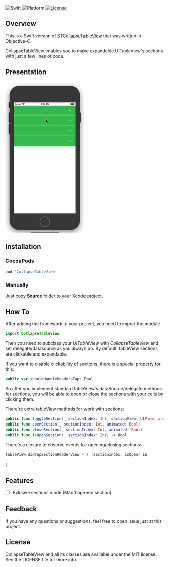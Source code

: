 ![Swift](https://img.shields.io/badge/Swift-5.0-orange.svg)
![Platform](https://img.shields.io/badge/platform-iOS-lightgrey.svg)
[![License](https://img.shields.io/badge/license-mit-blue.svg)](https://doge.mit-license.org)

## Overview
This is a Swift version of [STCollapseTableView](https://github.com/iSofTom/STCollapseTableView) that was written in Objective-C. 

CollapseTableView enables you to make expandable UITableView's sections with just a few lines of code.

## Presentation
<p align="left">
<img src="https://github.com/Kharauzov/CollapseTableView/blob/master/CollapseTableView.gif" width="250px" height="480px"/>
</p>

## Installation

### CocoaPods

```ruby
pod 'CollapseTableView'
```

### Manually

Just copy **Source** folder to your Xcode project.

## How To

After adding the framework to your project, you need to import the module
```swift
import CollapseTableView
```

Then you need to subclass your *UITableView* with *CollapseTableView* and set delegate/datasource as you always do. 
By default, tableView sections are clickable and expandable. 

If you want to disable clickability of sections, there is a special property for this:

```swift
public var shouldHandleHeadersTap: Bool
```

So after you implement standard tableView's dataSource/delegate methods for sections, you will be able to open or close the sections with your cells by clicking them.

There're extra tableView methods for work with sections:

```swift
public func toggleSection(_ sectionIndex: Int, sectionView: UIView, animated: Bool)
public func openSection(_ sectionIndex: Int, animated: Bool)
public func closeSection(_ sectionIndex: Int, animated: Bool)
public func isOpenSection(_ sectionIndex: Int) -> Bool
```

There's a closure to observe events for opening/closing sections:
```swift
tableView.didTapSectionHeaderView = { (sectionIndex, isOpen) in
  
}
```

## Features
- [ ] Exlusive sections mode (Max 1 opened section)

## Feedback
If you have any questions or suggestions, feel free to open issue just at this project.

## License
CollapseTableView and all its classes are available under the MIT license. See the LICENSE file for more info.
